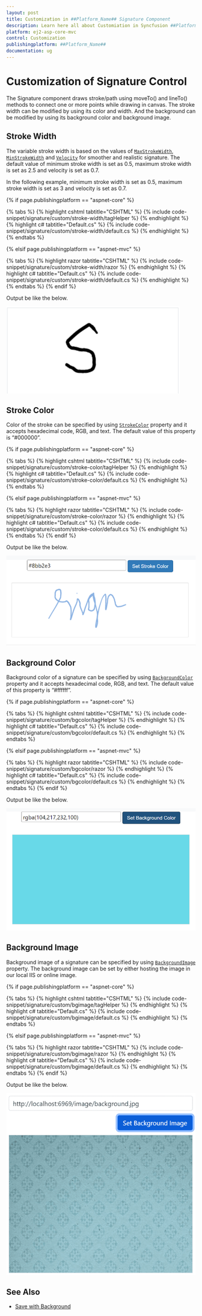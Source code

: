 ```yaml
---
layout: post
title: Customization in ##Platform_Name## Signature Component
description: Learn here all about Customiation in Syncfusion ##Platform_Name## Signature component of Syncfusion Essential JS 2 and more.
platform: ej2-asp-core-mvc
control: Customization
publishingplatform: ##Platform_Name##
documentation: ug
---
```


# Customization of Signature Control

The Signature component draws stroke/path using moveTo() and lineTo() methods to connect one or more points while drawing in canvas. The stroke width can be modified by using its color and width. And the background can be modified by using its background color and background image.

## Stroke Width

The variable stroke width is based on the values of [`MaxStrokeWidth`](https://help.syncfusion.com/cr/aspnetcore-js2/Syncfusion.EJ2.Inputs.Signature.html#Syncfusion_EJ2_Inputs_Signature_MaxStrokeWidth), [`MinStrokeWidth`](https://help.syncfusion.com/cr/aspnetcore-js2/Syncfusion.EJ2.Inputs.Signature.html#Syncfusion_EJ2_Inputs_Signature_MinStrokeWidth) and [`Velocity`](https://help.syncfusion.com/cr/aspnetcore-js2/Syncfusion.EJ2.Inputs.Signature.html#Syncfusion_EJ2_Inputs_Signature_Velocity) for smoother and realistic signature. The default value of minimum stroke width is set as 0.5, maximum stroke width is set as 2.5 and velocity is set as 0.7.

In the following example, minimum stroke width is set as 0.5, maximum stroke width is set as 3 and velocity is set as 0.7.

{% if page.publishingplatform == "aspnet-core" %}

{% tabs %}
{% highlight cshtml tabtitle="CSHTML" %}
{% include code-snippet/signature/custom/stroke-width/tagHelper %}
{% endhighlight %}
{% highlight c# tabtitle="Default.cs" %}
{% include code-snippet/signature/custom/stroke-width/default.cs %}
{% endhighlight %}
{% endtabs %}

{% elsif page.publishingplatform == "aspnet-mvc" %}

{% tabs %}
{% highlight razor tabtitle="CSHTML" %}
{% include code-snippet/signature/custom/stroke-width/razor %}
{% endhighlight %}
{% highlight c# tabtitle="Default.cs" %}
{% include code-snippet/signature/custom/stroke-width/default.cs %}
{% endhighlight %}
{% endtabs %}
{% endif %}

Output be like the below.

![Signature Sample](./images/stroke-width.PNG)

## Stroke Color

Color of the stroke can be specified by using [`StrokeColor`](https://help.syncfusion.com/cr/aspnetcore-js2/Syncfusion.EJ2.Inputs.Signature.html#Syncfusion_EJ2_Inputs_Signature_StrokeColor) property and it accepts hexadecimal code, RGB, and text. The default value of this property is “#000000”.

{% if page.publishingplatform == "aspnet-core" %}

{% tabs %}
{% highlight cshtml tabtitle="CSHTML" %}
{% include code-snippet/signature/custom/stroke-color/tagHelper %}
{% endhighlight %}
{% highlight c# tabtitle="Default.cs" %}
{% include code-snippet/signature/custom/stroke-color/default.cs %}
{% endhighlight %}
{% endtabs %}

{% elsif page.publishingplatform == "aspnet-mvc" %}

{% tabs %}
{% highlight razor tabtitle="CSHTML" %}
{% include code-snippet/signature/custom/stroke-color/razor %}
{% endhighlight %}
{% highlight c# tabtitle="Default.cs" %}
{% include code-snippet/signature/custom/stroke-color/default.cs %}
{% endhighlight %}
{% endtabs %}
{% endif %}

Output be like the below.

![Signature Sample](./images/stroke-color.PNG)

## Background Color

Background color of a signature can be specified by using [`BackgroundColor`](https://help.syncfusion.com/cr/aspnetcore-js2/Syncfusion.EJ2.Inputs.Signature.html#Syncfusion_EJ2_Inputs_Signature_BackgroundColor) property and it accepts hexadecimal code, RGB, and text. The default value of this property is “#ffffff”.

{% if page.publishingplatform == "aspnet-core" %}

{% tabs %}
{% highlight cshtml tabtitle="CSHTML" %}
{% include code-snippet/signature/custom/bgcolor/tagHelper %}
{% endhighlight %}
{% highlight c# tabtitle="Default.cs" %}
{% include code-snippet/signature/custom/bgcolor/default.cs %}
{% endhighlight %}
{% endtabs %}

{% elsif page.publishingplatform == "aspnet-mvc" %}

{% tabs %}
{% highlight razor tabtitle="CSHTML" %}
{% include code-snippet/signature/custom/bgcolor/razor %}
{% endhighlight %}
{% highlight c# tabtitle="Default.cs" %}
{% include code-snippet/signature/custom/bgcolor/default.cs %}
{% endhighlight %}
{% endtabs %}
{% endif %}

Output be like the below.

![Signature Sample](./images/bgcolor.PNG)

## Background Image

Background image of a signature can be specified by using [`BackgroundImage`](https://help.syncfusion.com/cr/aspnetcore-js2/Syncfusion.EJ2.Inputs.Signature.html#Syncfusion_EJ2_Inputs_Signature_BackgroundImage) property. The background image can be set by either hosting the image in our local IIS or online image.

{% if page.publishingplatform == "aspnet-core" %}

{% tabs %}
{% highlight cshtml tabtitle="CSHTML" %}
{% include code-snippet/signature/custom/bgimage/tagHelper %}
{% endhighlight %}
{% highlight c# tabtitle="Default.cs" %}
{% include code-snippet/signature/custom/bgimage/default.cs %}
{% endhighlight %}
{% endtabs %}

{% elsif page.publishingplatform == "aspnet-mvc" %}

{% tabs %}
{% highlight razor tabtitle="CSHTML" %}
{% include code-snippet/signature/custom/bgimage/razor %}
{% endhighlight %}
{% highlight c# tabtitle="Default.cs" %}
{% include code-snippet/signature/custom/bgimage/default.cs %}
{% endhighlight %}
{% endtabs %}
{% endif %}

Output be like the below.

![Signature Sample](./images/bg-image.PNG)

## See Also

* [Save with Background](./open-save#save-with-background)